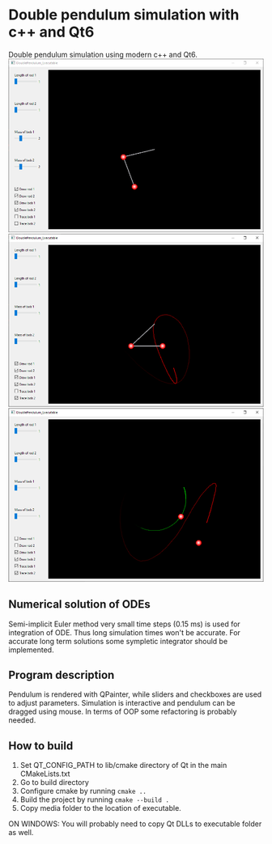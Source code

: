 # Double pendulum simulation with c++ and Qt6
Double pendulum simulation using modern c++ and Qt6.
![Screenshot 1](https://github.com/vkhc/double-pendulum-cpp-qt/blob/master/screenshots/scr1.PNG)
![Screenshot 2](https://github.com/vkhc/double-pendulum-cpp-qt/blob/master/screenshots/scr2.PNG)
![Screenshot 3](https://github.com/vkhc/double-pendulum-cpp-qt/blob/master/screenshots/scr3.PNG)

## Numerical solution of ODEs
Semi-implicit Euler method very small time steps (0.15 ms) is used for integration of ODE.
Thus long simulation times won't be accurate. For accurate long term solutions some sympletic
integrator should be implemented.

## Program description
Pendulum is rendered with QPainter, while sliders and checkboxes are used to adjust parameters.
Simulation is interactive and pendulum can be dragged using mouse.
In terms of OOP some refactoring is probably needed.

## How to build
1. Set QT_CONFIG_PATH to lib/cmake directory of Qt in the main CMakeLists.txt
2. Go to build directory
3. Configure cmake by running `cmake ..`
4. Build the project by running `cmake --build .`
5. Copy media folder to the location of executable.

ON WINDOWS: You will probably need to copy Qt DLLs to executable folder as well.
